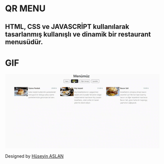 # QR MENU

## HTML, CSS ve JAVASCRİPT kullanılarak tasarlanmış kullanışlı ve dinamik bir restaurant menusüdür.


# GIF

![](images/Screen%20Recording%202024-04-30%20at%2007.08.26.07%20PM.gif)

Designed by <a href="https://github.com/haslan82" target="_blank">Hüseyin ASLAN</a>